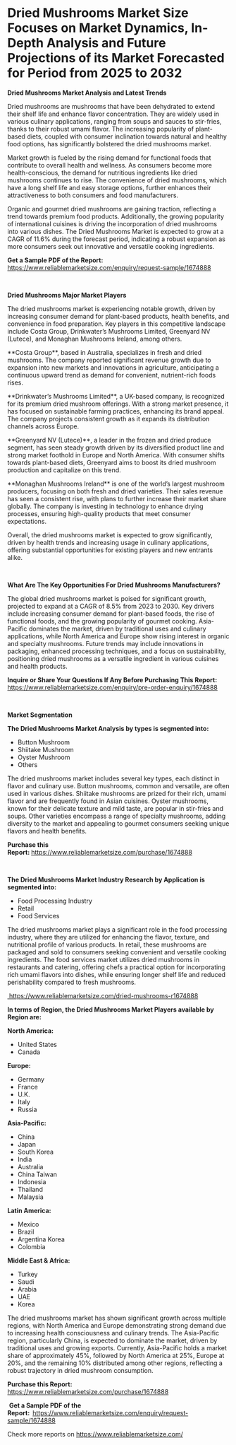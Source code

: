 <p><h1>Dried Mushrooms Market Size Focuses on Market Dynamics, In-Depth Analysis and Future Projections of its Market Forecasted for Period from 2025 to 2032</h1></p><p><strong>Dried Mushrooms Market Analysis and Latest Trends</strong></p>
<p><p>Dried mushrooms are mushrooms that have been dehydrated to extend their shelf life and enhance flavor concentration. They are widely used in various culinary applications, ranging from soups and sauces to stir-fries, thanks to their robust umami flavor. The increasing popularity of plant-based diets, coupled with consumer inclination towards natural and healthy food options, has significantly bolstered the dried mushrooms market.</p><p>Market growth is fueled by the rising demand for functional foods that contribute to overall health and wellness. As consumers become more health-conscious, the demand for nutritious ingredients like dried mushrooms continues to rise. The convenience of dried mushrooms, which have a long shelf life and easy storage options, further enhances their attractiveness to both consumers and food manufacturers.</p><p>Organic and gourmet dried mushrooms are gaining traction, reflecting a trend towards premium food products. Additionally, the growing popularity of international cuisines is driving the incorporation of dried mushrooms into various dishes. The Dried Mushrooms Market is expected to grow at a CAGR of 11.6% during the forecast period, indicating a robust expansion as more consumers seek out innovative and versatile cooking ingredients.</p></p>
<p><strong>Get a Sample PDF of the Report:&nbsp;</strong> <a href="https://www.reliablemarketsize.com/enquiry/request-sample/1674888?utm_campaign=3550&utm_medium=2&utm_source=Github&utm_content=ia&utm_term=25032025&utm_id=dried-mushrooms">https://www.reliablemarketsize.com/enquiry/request-sample/1674888</a></p>
<p>&nbsp;</p>
<p><strong>Dried Mushrooms Major Market Players</strong></p>
<p><p>The dried mushrooms market is experiencing notable growth, driven by increasing consumer demand for plant-based products, health benefits, and convenience in food preparation. Key players in this competitive landscape include Costa Group, Drinkwater’s Mushrooms Limited, Greenyard NV (Lutece), and Monaghan Mushrooms Ireland, among others.</p><p>**Costa Group**, based in Australia, specializes in fresh and dried mushrooms. The company reported significant revenue growth due to expansion into new markets and innovations in agriculture, anticipating a continuous upward trend as demand for convenient, nutrient-rich foods rises.</p><p>**Drinkwater’s Mushrooms Limited**, a UK-based company, is recognized for its premium dried mushroom offerings. With a strong market presence, it has focused on sustainable farming practices, enhancing its brand appeal. The company projects consistent growth as it expands its distribution channels across Europe.</p><p>**Greenyard NV (Lutece)**, a leader in the frozen and dried produce segment, has seen steady growth driven by its diversified product line and strong market foothold in Europe and North America. With consumer shifts towards plant-based diets, Greenyard aims to boost its dried mushroom production and capitalize on this trend.</p><p>**Monaghan Mushrooms Ireland** is one of the world’s largest mushroom producers, focusing on both fresh and dried varieties. Their sales revenue has seen a consistent rise, with plans to further increase their market share globally. The company is investing in technology to enhance drying processes, ensuring high-quality products that meet consumer expectations.</p><p>Overall, the dried mushrooms market is expected to grow significantly, driven by health trends and increasing usage in culinary applications, offering substantial opportunities for existing players and new entrants alike.</p></p>
<p>&nbsp;</p>
<p><strong>What Are The Key Opportunities For Dried Mushrooms Manufacturers?</strong></p>
<p><p>The global dried mushrooms market is poised for significant growth, projected to expand at a CAGR of 8.5% from 2023 to 2030. Key drivers include increasing consumer demand for plant-based foods, the rise of functional foods, and the growing popularity of gourmet cooking. Asia-Pacific dominates the market, driven by traditional uses and culinary applications, while North America and Europe show rising interest in organic and specialty mushrooms. Future trends may include innovations in packaging, enhanced processing techniques, and a focus on sustainability, positioning dried mushrooms as a versatile ingredient in various cuisines and health products.</p></p>
<p><strong>Inquire or Share Your Questions If Any Before Purchasing This Report:</strong> <a href="https://www.reliablemarketsize.com/enquiry/pre-order-enquiry/1674888?utm_campaign=3550&utm_medium=2&utm_source=Github&utm_content=ia&utm_term=25032025&utm_id=dried-mushrooms">https://www.reliablemarketsize.com/enquiry/pre-order-enquiry/1674888</a></p>
<p>&nbsp;</p>
<p><strong>Market Segmentation</strong></p>
<p><strong>The Dried Mushrooms Market Analysis by types is segmented into:</strong></p>
<p><ul><li>Button Mushroom</li><li>Shiitake Mushroom</li><li>Oyster Mushroom</li><li>Others</li></ul></p>
<p><p>The dried mushrooms market includes several key types, each distinct in flavor and culinary use. Button mushrooms, common and versatile, are often used in various dishes. Shiitake mushrooms are prized for their rich, umami flavor and are frequently found in Asian cuisines. Oyster mushrooms, known for their delicate texture and mild taste, are popular in stir-fries and soups. Other varieties encompass a range of specialty mushrooms, adding diversity to the market and appealing to gourmet consumers seeking unique flavors and health benefits.</p></p>
<p><strong>Purchase this Report:&nbsp;</strong><a href="https://www.reliablemarketsize.com/purchase/1674888?utm_campaign=3550&utm_medium=2&utm_source=Github&utm_content=ia&utm_term=25032025&utm_id=dried-mushrooms">https://www.reliablemarketsize.com/purchase/1674888</a></p>
<p>&nbsp;</p>
<p><strong>The Dried Mushrooms Market Industry Research by Application is segmented into:</strong></p>
<p><ul><li>Food Processing Industry</li><li>Retail</li><li>Food Services</li></ul></p>
<p><p>The dried mushrooms market plays a significant role in the food processing industry, where they are utilized for enhancing the flavor, texture, and nutritional profile of various products. In retail, these mushrooms are packaged and sold to consumers seeking convenient and versatile cooking ingredients. The food services market utilizes dried mushrooms in restaurants and catering, offering chefs a practical option for incorporating rich umami flavors into dishes, while ensuring longer shelf life and reduced perishability compared to fresh mushrooms.</p></p>
<p><a href="https://www.reliablemarketsize.com/dried-mushrooms-r1674888?utm_campaign=3550&utm_medium=2&utm_source=Github&utm_content=ia&utm_term=25032025&utm_id=dried-mushrooms">&nbsp;https://www.reliablemarketsize.com/dried-mushrooms-r1674888</a></p>
<p><strong>In terms of Region, the Dried Mushrooms Market Players available by Region are:</strong></p>
<p>
    <p> <strong> North America: </strong>
        <ul>
            <li>United States</li>
            <li>Canada</li>
        </ul>
        </p> 
    <p> <strong> Europe: </strong>
        <ul>
            <li>Germany</li>
            <li>France</li>
            <li>U.K.</li>
            <li>Italy</li>
            <li>Russia</li>
        </ul>
        </p> 
    <p> <strong> Asia-Pacific: </strong>
        <ul>
            <li>China</li>
            <li>Japan</li>
            <li>South Korea</li>
            <li>India</li>
            <li>Australia</li>
            <li>China Taiwan</li>
            <li>Indonesia</li>
            <li>Thailand</li>
            <li>Malaysia</li>
        </ul>
        </p> 
    <p> <strong> Latin America: </strong>
        <ul>
            <li>Mexico</li>
            <li>Brazil</li>
            <li>Argentina Korea</li>
            <li>Colombia</li>
        </ul>
        </p> 
    <p> <strong> Middle East & Africa: </strong>
        <ul>
            <li>Turkey</li>
            <li>Saudi</li>
            <li>Arabia</li>
            <li>UAE</li>
            <li>Korea</li>
        </ul>
    </p>
    </p>
<p><p>The dried mushrooms market has shown significant growth across multiple regions, with North America and Europe demonstrating strong demand due to increasing health consciousness and culinary trends. The Asia-Pacific region, particularly China, is expected to dominate the market, driven by traditional uses and growing exports. Currently, Asia-Pacific holds a market share of approximately 45%, followed by North America at 25%, Europe at 20%, and the remaining 10% distributed among other regions, reflecting a robust trajectory in dried mushroom consumption.</p></p>
<p><strong>Purchase this Report: </strong><a href="https://www.reliablemarketsize.com/purchase/1674888?utm_campaign=3550&utm_medium=2&utm_source=Github&utm_content=ia&utm_term=25032025&utm_id=dried-mushrooms">https://www.reliablemarketsize.com/purchase/1674888</a></p>
<p>&nbsp;<strong>Get a Sample PDF of the Report:&nbsp;&nbsp;</strong><a href="https://www.reliablemarketsize.com/enquiry/request-sample/1674888?utm_campaign=3550&utm_medium=2&utm_source=Github&utm_content=ia&utm_term=25032025&utm_id=dried-mushrooms">https://www.reliablemarketsize.com/enquiry/request-sample/1674888</a></p>
<p><strong></strong></p>
<p>Check more reports on <a href="https://www.reliablemarketsize.com/?utm_campaign=3550&utm_medium=2&utm_source=Github&utm_content=ia&utm_term=25032025&utm_id=dried-mushrooms">https://www.reliablemarketsize.com/</a></p>